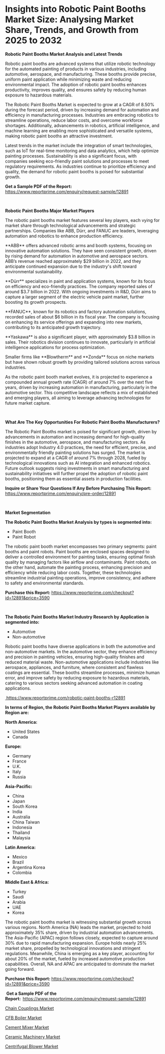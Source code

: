 <p><h1>Insights into Robotic Paint Booths Market Size: Analysing Market Share, Trends, and Growth from 2025 to 2032</h1></p><p><strong>Robotic Paint Booths Market Analysis and Latest Trends</strong></p>
<p><p>Robotic paint booths are advanced systems that utilize robotic technology for the automated painting of products in various industries, including automotive, aerospace, and manufacturing. These booths provide precise, uniform paint application while minimizing waste and reducing environmental impact. The adoption of robotic paint booths enhances productivity, improves quality, and ensures safety by reducing human exposure to hazardous materials.</p><p>The Robotic Paint Booths Market is expected to grow at a CAGR of 8.50% during the forecast period, driven by increasing demand for automation and efficiency in manufacturing processes. Industries are embracing robotics to streamline operations, reduce labor costs, and overcome workforce shortages. Additionally, advancements in robotics, artificial intelligence, and machine learning are enabling more sophisticated and versatile systems, making robotic paint booths an attractive investment.</p><p>Latest trends in the market include the integration of smart technologies, such as IoT for real-time monitoring and data analytics, which help optimize painting processes. Sustainability is also a significant focus, with companies seeking eco-friendly paint solutions and processes to meet regulatory requirements. As industries continue to prioritize efficiency and quality, the demand for robotic paint booths is poised for substantial growth.</p></p>
<p><strong>Get a Sample PDF of the Report:&nbsp;</strong> <a href="https://www.reportprime.com/enquiry/request-sample/12891?utm_campaign=1875&utm_medium=2&utm_source=Github&utm_content=ia&utm_term=19032025&utm_id=robotic-paint-booths">https://www.reportprime.com/enquiry/request-sample/12891</a></p>
<p>&nbsp;</p>
<p><strong>Robotic Paint Booths Major Market Players</strong></p>
<p><p>The robotic paint booths market features several key players, each vying for market share through technological advancements and strategic partnerships. Companies like ABB, Dürr, and FANUC are leaders, leveraging automation and robotics to enhance production efficiency.</p><p>**ABB** offers advanced robotic arms and booth systems, focusing on innovative automation solutions. They have seen consistent growth, driven by rising demand for automation in automotive and aerospace sectors. ABB’s revenue reached approximately $29 billion in 2022, and they anticipate continued expansion due to the industry's shift toward environmental sustainability.</p><p>**Dürr** specializes in paint and application systems, known for its focus on efficiency and eco-friendly practices. The company reported sales of around $3.7 billion in 2022. With ongoing investments in R&D, Dürr aims to capture a larger segment of the electric vehicle paint market, further boosting its growth prospects.</p><p>**FANUC**, known for its robotics and factory automation solutions, recorded sales of about $6 billion in its fiscal year. The company is focusing on enhancing its service offerings and expanding into new markets, contributing to its anticipated growth trajectory.</p><p>**Yaskawa** is also a significant player, with approximately $3.8 billion in sales. Their robotics division continues to innovate, particularly in artificial intelligence applications for process optimization.</p><p>Smaller firms like **Blowtherm** and **Zonda** focus on niche markets but have shown robust growth by providing tailored solutions across various industries.</p><p>As the robotic paint booth market evolves, it is projected to experience a compounded annual growth rate (CAGR) of around 7% over the next five years, driven by increasing automation in manufacturing, particularly in the automotive sector. This competitive landscape reflects a mix of established and emerging players, all aiming to leverage advancing technologies for future market capture.</p></p>
<p>&nbsp;</p>
<p><strong>What Are The Key Opportunities For Robotic Paint Booths Manufacturers?</strong></p>
<p><p>The Robotic Paint Booths market is poised for significant growth, driven by advancements in automation and increasing demand for high-quality finishes in the automotive, aerospace, and manufacturing sectors. As industries adopt Industry 4.0 practices, the need for efficient, precise, and environmentally friendly painting solutions has surged. The market is projected to expand at a CAGR of around 7% through 2028, fueled by technological innovations such as AI integration and enhanced robotics. Future outlook suggests rising investments in smart manufacturing and sustainability initiatives will further propel the adoption of robotic paint booths, positioning them as essential assets in production facilities.</p></p>
<p><strong>Inquire or Share Your Questions If Any Before Purchasing This Report:</strong> <a href="https://www.reportprime.com/enquiry/pre-order/12891?utm_campaign=1875&utm_medium=2&utm_source=Github&utm_content=ia&utm_term=19032025&utm_id=robotic-paint-booths">https://www.reportprime.com/enquiry/pre-order/12891</a></p>
<p>&nbsp;</p>
<p><strong>Market Segmentation</strong></p>
<p><strong>The Robotic Paint Booths Market Analysis by types is segmented into:</strong></p>
<p><ul><li>Paint Booth</li><li>Paint Robot</li></ul></p>
<p><p>The robotic paint booth market encompasses two primary segments: paint booths and paint robots. Paint booths are enclosed spaces designed to deliver a controlled environment for painting tasks, ensuring optimal finish quality by managing factors like airflow and contaminants. Paint robots, on the other hand, automate the painting process, enhancing precision and efficiency while reducing labor costs. Together, these technologies streamline industrial painting operations, improve consistency, and adhere to safety and environmental standards.</p></p>
<p><strong>Purchase this Report:&nbsp;</strong><a href="https://www.reportprime.com/checkout?id=12891&price=3590&utm_campaign=1875&utm_medium=2&utm_source=Github&utm_content=ia&utm_term=19032025&utm_id=robotic-paint-booths">https://www.reportprime.com/checkout?id=12891&price=3590</a></p>
<p>&nbsp;</p>
<p><strong>The Robotic Paint Booths Market Industry Research by Application is segmented into:</strong></p>
<p><ul><li>Automotive</li><li>Non-automotive</li></ul></p>
<p><p>Robotic paint booths have diverse applications in both the automotive and non-automotive markets. In the automotive sector, they enhance efficiency and precision in painting vehicles, ensuring high-quality finishes and reduced material waste. Non-automotive applications include industries like aerospace, appliances, and furniture, where consistent and flawless coatings are essential. These booths streamline processes, minimize human error, and improve safety by reducing exposure to hazardous materials, catering to various sectors seeking advanced automation in coating applications.</p></p>
<p><a href="https://www.reportprime.com/robotic-paint-booths-r12891?utm_campaign=1875&utm_medium=2&utm_source=Github&utm_content=ia&utm_term=19032025&utm_id=robotic-paint-booths">&nbsp;https://www.reportprime.com/robotic-paint-booths-r12891</a></p>
<p><strong>In terms of Region, the Robotic Paint Booths Market Players available by Region are:</strong></p>
<p>
    <p> <strong> North America: </strong>
        <ul>
            <li>United States</li>
            <li>Canada</li>
        </ul>
        </p> 
    <p> <strong> Europe: </strong>
        <ul>
            <li>Germany</li>
            <li>France</li>
            <li>U.K.</li>
            <li>Italy</li>
            <li>Russia</li>
        </ul>
        </p> 
    <p> <strong> Asia-Pacific: </strong>
        <ul>
            <li>China</li>
            <li>Japan</li>
            <li>South Korea</li>
            <li>India</li>
            <li>Australia</li>
            <li>China Taiwan</li>
            <li>Indonesia</li>
            <li>Thailand</li>
            <li>Malaysia</li>
        </ul>
        </p> 
    <p> <strong> Latin America: </strong>
        <ul>
            <li>Mexico</li>
            <li>Brazil</li>
            <li>Argentina Korea</li>
            <li>Colombia</li>
        </ul>
        </p> 
    <p> <strong> Middle East & Africa: </strong>
        <ul>
            <li>Turkey</li>
            <li>Saudi</li>
            <li>Arabia</li>
            <li>UAE</li>
            <li>Korea</li>
        </ul>
    </p>
    </p>
<p><p>The robotic paint booths market is witnessing substantial growth across various regions. North America (NA) leads the market, projected to hold approximately 35% share, driven by industrial automation advancements. The Asia-Pacific (APAC) region follows closely, expected to capture around 30% due to rapid manufacturing expansion. Europe holds nearly 25% market share, propelled by technological innovations and stringent regulations. Meanwhile, China is emerging as a key player, accounting for about 20% of the market, fueled by increased automotive production capabilities. Overall, NA and APAC are anticipated to dominate the market going forward.</p></p>
<p><strong>Purchase this Report: </strong><a href="https://www.reportprime.com/checkout?id=12891&price=3590&utm_campaign=1875&utm_medium=2&utm_source=Github&utm_content=ia&utm_term=19032025&utm_id=robotic-paint-booths">https://www.reportprime.com/checkout?id=12891&price=3590</a></p>
<p>&nbsp;<strong>Get a Sample PDF of the Report:&nbsp;&nbsp;</strong><a href="https://www.reportprime.com/enquiry/request-sample/12891?utm_campaign=1875&utm_medium=2&utm_source=Github&utm_content=ia&utm_term=19032025&utm_id=robotic-paint-booths">https://www.reportprime.com/enquiry/request-sample/12891</a></p>
<p><strong></strong></p>
<p><p><a href="https://github.com/cevzarvargem/Market-Research-Report-List-1/blob/main/chain-couplings-market.md?utm_campaign=1875&utm_medium=2&utm_source=Github&utm_content=ia&utm_term=19032025&utm_id=robotic-paint-booths">Chain Couplings Market</a></p><p><a href="https://github.com/burnicndole/Market-Research-Report-List-1/blob/main/cfb-boiler-market.md?utm_campaign=1875&utm_medium=2&utm_source=Github&utm_content=ia&utm_term=19032025&utm_id=robotic-paint-booths">CFB Boiler Market</a></p><p><a href="https://github.com/altafvaraswj/Market-Research-Report-List-1/blob/main/cement-mixer-market.md?utm_campaign=1875&utm_medium=2&utm_source=Github&utm_content=ia&utm_term=19032025&utm_id=robotic-paint-booths">Cement Mixer Market</a></p><p><a href="https://github.com/rutupueyed/Market-Research-Report-List-1/blob/main/ceramic-machinery-market.md?utm_campaign=1875&utm_medium=2&utm_source=Github&utm_content=ia&utm_term=19032025&utm_id=robotic-paint-booths">Ceramic Machinery Market</a></p><p><a href="https://github.com/hurstsaqibyl/Market-Research-Report-List-1/blob/main/centrifugal-blower-market.md?utm_campaign=1875&utm_medium=2&utm_source=Github&utm_content=ia&utm_term=19032025&utm_id=robotic-paint-booths">Centrifugal Blower Market</a></p></p>